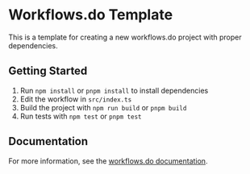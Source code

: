 # Workflows.do Template

This is a template for creating a new workflows.do project with proper dependencies.

## Getting Started

1. Run `npm install` or `pnpm install` to install dependencies
2. Edit the workflow in `src/index.ts`
3. Build the project with `npm run build` or `pnpm build`
4. Run tests with `npm test` or `pnpm test`

## Documentation

For more information, see the [workflows.do documentation](https://workflows.do/docs).
